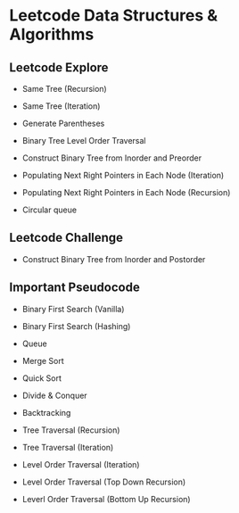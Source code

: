 # Leetcode Data Structures & Algorithms

## Leetcode Explore

- Same Tree (Recursion)

- Same Tree (Iteration)

- Generate Parentheses

- Binary Tree Level Order Traversal

- Construct Binary Tree from Inorder and Preorder

- Populating Next Right Pointers in Each Node (Iteration)

- Populating Next Right Pointers in Each Node (Recursion)

- Circular queue

## Leetcode Challenge

- Construct Binary Tree from Inorder and Postorder

## Important Pseudocode

- Binary First Search (Vanilla)

- Binary First Search (Hashing)

- Queue

- Merge Sort

- Quick Sort

- Divide & Conquer

- Backtracking

- Tree Traversal (Recursion)

- Tree Traversal (Iteration)

- Level Order Traversal (Iteration)

- Level Order Traversal (Top Down Recursion)

- Leverl Order Traversal (Bottom Up Recursion)

